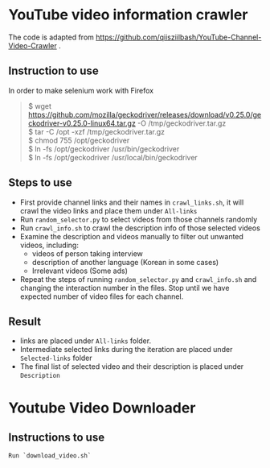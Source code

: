 # YouTube video information crawler
  The code is adapted from https://github.com/qiisziilbash/YouTube-Channel-Video-Crawler .

  ## Instruction to use
  In order to make selenium work with Firefox
  > $ wget https://github.com/mozilla/geckodriver/releases/download/v0.25.0/geckodriver-v0.25.0-linux64.tar.gz -O /tmp/geckodriver.tar.gz \
  $ tar -C /opt -xzf /tmp/geckodriver.tar.gz \
  $ chmod 755 /opt/geckodriver \
  $ ln -fs /opt/geckodriver /usr/bin/geckodriver \
  $ ln -fs /opt/geckodriver /usr/local/bin/geckodriver

  ## Steps to use
  * First provide channel links and their names in `crawl_links.sh`, it will crawl the video links and place them under `All-links`
  * Run `random_selector.py` to select videos from those channels randomly
  * Run `crawl_info.sh` to crawl the description info of those selected videos
  * Examine the description and videos manually to filter out unwanted videos, including:
    * videos of person taking interview
    * description of another language (Korean in some cases)
    * Irrelevant videos (Some ads)
  * Repeat the steps of running `random_selector.py` and `crawl_info.sh` and changing the interaction number in the 
    files. Stop until we have expected number of video files for each channel. 

  ## Result
  * links are placed under `All-links` folder.
  * Intermediate selected links during the iteration are placed under `Selected-links` folder
  * The final list of selected video and their description is placed under `Description`

# Youtube Video Downloader

  ## Instructions to use

    Run `download_video.sh`
